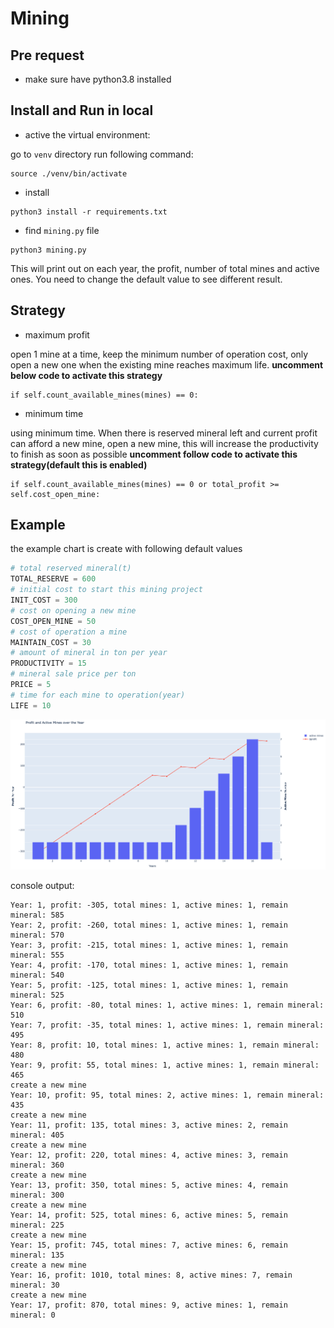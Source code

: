 # Mining

## Pre request

- make sure have python3.8 installed

##  

## Install and Run in local

- active the virtual environment:

go to `venv` directory run following command:

```
source ./venv/bin/activate
```

- install

```
python3 install -r requirements.txt
```

- find `mining.py` file

```
python3 mining.py
```

This will print out on each year, the profit, number of total mines and active ones. You need to change the default
value to see different result.

## Strategy

- maximum profit

open 1 mine at a time, keep the minimum number of operation cost, only open a new one when the existing mine reaches
maximum life.
**uncomment below code to activate this strategy**

```
if self.count_available_mines(mines) == 0:
```

- minimum time

using minimum time. When there is reserved mineral left and current profit
  can afford a new mine, open a new mine, this will increase the productivity to finish as soon as possible
  **uncomment follow code to activate this strategy(default this is enabled)**

```
if self.count_available_mines(mines) == 0 or total_profit >= self.cost_open_mine:
```

## Example

the example chart is create with following default values

```python
# total reserved mineral(t)
TOTAL_RESERVE = 600
# initial cost to start this mining project
INIT_COST = 300
# cost on opening a new mine
COST_OPEN_MINE = 50
# cost of operation a mine
MAINTAIN_COST = 30
# amount of mineral in ton per year
PRODUCTIVITY = 15
# mineral sale price per ton
PRICE = 5
# time for each mine to operation(year)
LIFE = 10
```

![chart](example.png)

console output:

```shell
Year: 1, profit: -305, total mines: 1, active mines: 1, remain mineral: 585
Year: 2, profit: -260, total mines: 1, active mines: 1, remain mineral: 570
Year: 3, profit: -215, total mines: 1, active mines: 1, remain mineral: 555
Year: 4, profit: -170, total mines: 1, active mines: 1, remain mineral: 540
Year: 5, profit: -125, total mines: 1, active mines: 1, remain mineral: 525
Year: 6, profit: -80, total mines: 1, active mines: 1, remain mineral: 510
Year: 7, profit: -35, total mines: 1, active mines: 1, remain mineral: 495
Year: 8, profit: 10, total mines: 1, active mines: 1, remain mineral: 480
Year: 9, profit: 55, total mines: 1, active mines: 1, remain mineral: 465
create a new mine
Year: 10, profit: 95, total mines: 2, active mines: 1, remain mineral: 435
create a new mine
Year: 11, profit: 135, total mines: 3, active mines: 2, remain mineral: 405
create a new mine
Year: 12, profit: 220, total mines: 4, active mines: 3, remain mineral: 360
create a new mine
Year: 13, profit: 350, total mines: 5, active mines: 4, remain mineral: 300
create a new mine
Year: 14, profit: 525, total mines: 6, active mines: 5, remain mineral: 225
create a new mine
Year: 15, profit: 745, total mines: 7, active mines: 6, remain mineral: 135
create a new mine
Year: 16, profit: 1010, total mines: 8, active mines: 7, remain mineral: 30
create a new mine
Year: 17, profit: 870, total mines: 9, active mines: 1, remain mineral: 0
```
